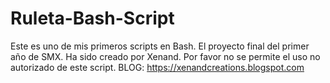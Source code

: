 # Ruleta-Bash-Script
Este es uno de mis primeros scripts en Bash. El proyecto final del primer año de SMX.
Ha sido creado por Xenand.
Por favor no se permite el uso no autorizado de este script.
BLOG: https://xenandcreations.blogspot.com
